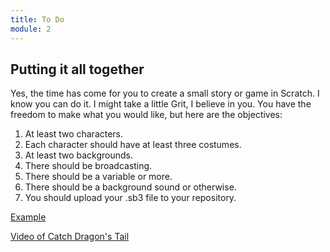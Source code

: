 ```yaml
---
title: To Do
module: 2
---
```


## Putting it all together

Yes, the time has come for you to create a small story or game in Scratch.  I know you can do it. I might take a little Grit, I believe in you.  You have the freedom to make what you would like, but here are the objectives:

1. At least two characters.
2. Each character should have at least three costumes.
3. At least two backgrounds.
4. There should be broadcasting.
5. There should be a variable or more.
6. There should be a background sound or otherwise.
7. You should upload your .sb3 file to your repository.

<a href="https://github.com/Montana-Media-Arts/120_CreativeCoding1-Spring2023-Samples/tree/main/Homework%203" target="_blank">Example</a>

<a href="//youtube.com/watch?v=QuRk2_Sy9D0" data-lity>Video of Catch Dragon's Tail</a>